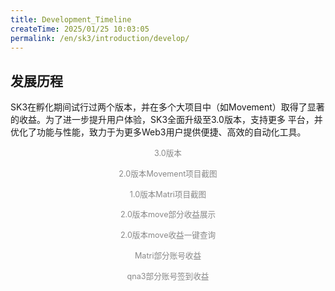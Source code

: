 ```yaml
---
title: Development_Timeline
createTime: 2025/01/25 10:03:05
permalink: /en/sk3/introduction/develop/
---
```

## 发展历程

SK3在孵化期间试行过两个版本，并在多个大项目中（如Movement）取得了显著的收益。为了进一步提升用户体验，SK3全面升级至3.0版本，支持更多
平台，并优化了功能与性能，致力于为更多Web3用户提供便捷、高效的自动化工具。
<ImageCard
        image="http://localhost:8080/Stable-kit-3/img/3.0.png"
        title="Movement"
        description="SK3的3.0版本"
        author="SK3"
        date="2025/01"
      />
<p style="text-align: center; color: #888; font-size: 0.9em;">
3.0版本
</p>

<ImageCard
        image="http://localhost:8080/Stable-kit-3/img/move.jpg"
        title="Movement"
        description="SK3的2.0版本，Movement任务自动化"
        author="SK3"
        date="2024/08"
      />
<p style="text-align: center; color: #888; font-size: 0.9em;">
2.0版本Movement项目截图
</p>

   
<ImageCard
        image="http://localhost:8080/Stable-kit-3/img/1.0.png"
        title="Matri"
        description="SK3的1.0版本，Matri任务自动化"
        author="SK3"
        date="2024/02"
      />
<p style="text-align: center; color: #888; font-size: 0.9em;">
1.0版本Matri项目截图
</p>
<ImageCard
        image="http://localhost:8080/Stable-kit-3/img/move3.png"
        title="Movement"
        description="move部分收益展示"
        author="SK3"
        date="2024/08/01"
      />
<p style="text-align: center; color: #888; font-size: 0.9em;">
2.0版本move部分收益展示
</p>

  <ImageCard
        image="http://localhost:8080/Stable-kit-3/img/move1.png"
        title="Movement"
        description="move收益一键查询"
        author="SK3"
        date="2024/12"
      />
<p style="text-align: center; color: #888; font-size: 0.9em;">
2.0版本move收益一键查询
</p>







<ImageCard
        image="http://localhost:8080/Stable-kit-3/img/matri.jpg"
        title="Matri部分收益展示"
        description=""
        author="SK3"
        date="2024/08"
      />
<p style="text-align: center; color: #888; font-size: 0.9em;">
Matri部分账号收益
</p>

<ImageCard
        image="http://localhost:8080/Stable-kit-3/img/qna3.jpg"
        title="qna3部分收益展示"
        description=""
        author="SK3"
        date="2024/05"
      />
<p style="text-align: center; color: #888; font-size: 0.9em;">
qna3部分账号签到收益
</p>




